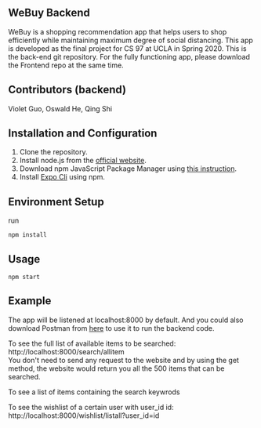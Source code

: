 WeBuy Backend
---

WeBuy is a shopping recommendation app that helps users to shop efficiently while maintaining maximum degree of social distancing. This app is developed as the final project for CS 97 at UCLA in Spring 2020. This is the back-end git repository. For the fully functioning app, please download the Frontend repo at the same time. 

Contributors (backend)
---
Violet Guo, Oswald He, Qing Shi

Installation and Configuration
---
1. Clone the repository.
2. Install node.js from the [official website](https://nodejs.org/en/).
3. Download npm JavaScript Package Manager using [this instruction](https://www.npmjs.com/get-npm).
4. Install [Expo Cli](https://docs.expo.io/workflow/expo-cli/) using npm. 

Environment Setup
---
run 
```
npm install 
```

Usage
---
```
npm start
```

Example
---
The app will be listened at localhost:8000 by default. And you could also download Postman from [here](https://www.postman.com/) to use it to run the backend code. 

To see the full list of available items to be searched:  
http://localhost:8000/search/allitem  
You don't need to send any request to the website and by using the get method, the website would return you all the 500 items that can be searched. 

To see a list of items containing the search keywrods 


To see the wishlist of a certain user with user_id id:  
http://localhost:8000/wishlist/listall?user_id=id  














